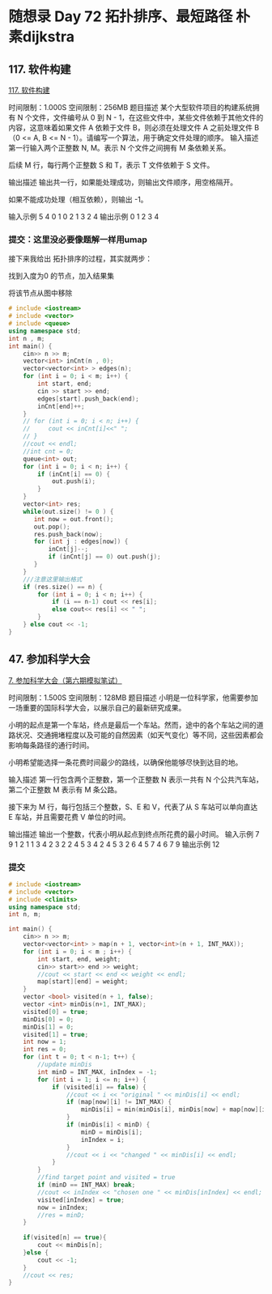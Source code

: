 # 随想录 Day 72 拓扑排序、最短路径 朴素dijkstra


## 117. 软件构建

[117. 软件构建](https://kamacoder.com/problempage.php?pid=1191)

时间限制：1.000S  空间限制：256MB
题目描述
某个大型软件项目的构建系统拥有 N 个文件，文件编号从 0 到 N - 1，在这些文件中，某些文件依赖于其他文件的内容，这意味着如果文件 A 依赖于文件 B，则必须在处理文件 A 之前处理文件 B （0 <= A, B <= N - 1）。请编写一个算法，用于确定文件处理的顺序。
输入描述
第一行输入两个正整数 N, M。表示 N 个文件之间拥有 M 条依赖关系。

后续 M 行，每行两个正整数 S 和 T，表示 T 文件依赖于 S 文件。

输出描述
输出共一行，如果能处理成功，则输出文件顺序，用空格隔开。 

如果不能成功处理（相互依赖），则输出 -1。

输入示例
5 4
0 1
0 2
1 3
2 4
输出示例
0 1 2 3 4
### 提交：这里没必要像题解一样用umap
接下来我给出 拓扑排序的过程，其实就两步：

找到入度为0 的节点，加入结果集

将该节点从图中移除
```cpp
# include <iostream>
# include <vector>
# include <queue>
using namespace std;
int n , m;
int main() {
    cin>> n >> m;
    vector<int> inCnt(n , 0);
    vector<vector<int> > edges(n);
    for (int i = 0; i < m; i++) {
        int start, end;
        cin >> start >> end;
        edges[start].push_back(end);
        inCnt[end]++;
    }
    // for (int i = 0; i < n; i++) {
    //     cout << inCnt[i]<<" ";
    // }
    //cout << endl;
    //int cnt = 0;
    queue<int> out;
    for (int i = 0; i < n; i++) {
        if (inCnt[i] == 0) {
            out.push(i);
        }
    }
    vector<int> res;
    while(out.size() != 0 ) {
       int now = out.front();
       out.pop();
       res.push_back(now);
       for (int j : edges[now]) {
           inCnt[j]--;
           if (inCnt[j] == 0) out.push(j);
       }
    }
    ///注意这里输出格式
    if (res.size() == n) {
        for (int i = 0; i < n; i++) {
            if (i == n-1) cout << res[i];
            else cout<< res[i] << " ";
        }
    } else cout << -1;
}
```
## 47. 参加科学大会

[7. 参加科学大会（第六期模拟笔试）](https://kamacoder.com/problempage.php?pid=1047)

时间限制：1.500S  空间限制：128MB
题目描述
小明是一位科学家，他需要参加一场重要的国际科学大会，以展示自己的最新研究成果。

小明的起点是第一个车站，终点是最后一个车站。然而，途中的各个车站之间的道路状况、交通拥堵程度以及可能的自然因素（如天气变化）等不同，这些因素都会影响每条路径的通行时间。

小明希望能选择一条花费时间最少的路线，以确保他能够尽快到达目的地。

输入描述
第一行包含两个正整数，第一个正整数 N 表示一共有 N 个公共汽车站，第二个正整数 M 表示有 M 条公路。 

接下来为 M 行，每行包括三个整数，S、E 和 V，代表了从 S 车站可以单向直达 E 车站，并且需要花费 V 单位的时间。

输出描述
输出一个整数，代表小明从起点到终点所花费的最小时间。
输入示例
7 9
1 2 1
1 3 4
2 3 2
2 4 5
3 4 2
4 5 3
2 6 4
5 7 4
6 7 9
输出示例
12
### 提交

```cpp
# include <iostream>
# include <vector>
# include <climits>
using namespace std;
int n, m;

int main() {
    cin>> n >> m;
    vector<vector<int> > map(n + 1, vector<int>(n + 1, INT_MAX));
    for (int i = 0; i < m ; i++) {
        int start, end, weight;
        cin>> start>> end >> weight;
        //cout << start << end << weight << endl;
        map[start][end] = weight;
    }
    vector <bool> visited(n + 1, false);
    vector <int> minDis(n+1, INT_MAX);
    visited[0] = true;
    minDis[0] = 0;
    minDis[1] = 0;
    visited[1] = true;
    int now = 1;
    int res = 0;
    for (int t = 0; t < n-1; t++) {
        //update minDis
        int minD = INT_MAX, inIndex = -1;
        for (int i = 1; i <= n; i++) {
            if (visited[i] == false) {
                //cout << i << "original " << minDis[i] << endl;
                if (map[now][i] != INT_MAX) {
                    minDis[i] = min(minDis[i], minDis[now] + map[now][i]);
                }
                if (minDis[i] < minD) {
                    minD = minDis[i];
                    inIndex = i;
                }
                //cout << i << "changed " << minDis[i] << endl;
            }
        }
        //find target point and visited = true
        if (minD == INT_MAX) break;
        //cout << inIndex << "chosen one " << minDis[inIndex] << endl;
        visited[inIndex] = true;
        now = inIndex;
        //res = minD;
    }
    
    if(visited[n] == true){
        cout << minDis[n];
    }else {
        cout << -1;
    }
    //cout << res;
}
```